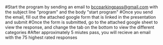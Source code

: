 #Start the program by sending an email to bccparkingpass@gmail.com with the subject line "program" and the body "start program" </brk>
#Once you send the email, fill out the attached google form that is linked in the presentation and submit
#Once the form is submitted, go to the attached google sheet to view the response, and change the tab on the bottom to view the different categories
#After approximately 5 miutes pass, you will recieve an email with the 75 highest rated responses
